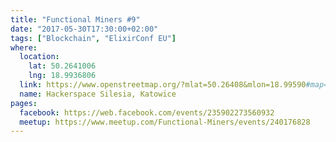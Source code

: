 ```yaml
---
title: "Functional Miners #9"
date: "2017-05-30T17:30:00+02:00"
tags: ["Blockchain", "ElixirConf EU"]
where:
  location:
    lat: 50.2641006
    lng: 18.9936806
  link: https://www.openstreetmap.org/?mlat=50.26408&mlon=18.99590#map=19/50.26408/18.99590
  name: Hackerspace Silesia, Katowice
pages:
  facebook: https://web.facebook.com/events/235902273560932
  meetup: https://www.meetup.com/Functional-Miners/events/240176828
---
```


